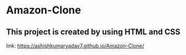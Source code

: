 # Amazon-Clone
## This project is created by using HTML and CSS

link: https://ashishkumaryadav7.github.io/Amazon-Clone/
